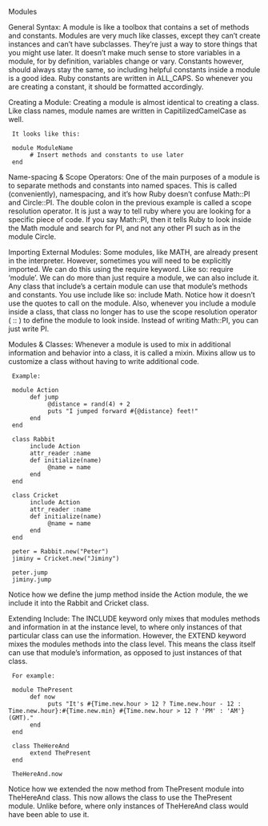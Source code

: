 Modules

General Syntax:     A module is like a toolbox that contains a set of methods and constants. Modules are very much like classes, except they can’t create instances and can’t have subclasses. They’re just a way to store things that you might use later.  It doesn’t make much sense to store variables in a module, for by definition, variables change or vary. Constants however, should always stay the same, so including helpful constants inside a module is a good idea. Ruby constants are written in ALL_CAPS. So whenever you are creating a constant, it should be formatted accordingly.


Creating a Module:     Creating a module is almost identical to creating a class. Like class names, module names are written in CapitilizedCamelCase as well.

     It looks like this:

     module ModuleName
          # Insert methods and constants to use later
     end

Name-spacing & Scope Operators:     One of the main purposes of a module is to separate methods and constants into named spaces. This is called (conveniently), namespacing, and it’s how Ruby doesn’t confuse Math::PI and Circle::PI. The double colon in the previous example is called a scope resolution operator. It is just a way to tell ruby where you are looking for a specific piece of code. If you say Math::PI, then it tells Ruby to look inside the Math module and search for PI, and not any other PI such as in the module  Circle.


Importing External Modules:     Some modules, like MATH, are already present in the interpreter. However, sometimes you will need to be explicitly imported. We can do this using the require keyword. Like so: require ‘module’. We can do more than just require a module, we can also include it. Any class that include’s a certain module can use that module’s methods and constants. You use include like so: include Math. Notice how it doesn’t use the quotes to call on the module. Also, whenever you include a module inside a class, that class no longer has to use the scope resolution operator ( :: ) to define the module to look inside. Instead of writing Math::PI, you can just write PI.


Modules & Classes:     Whenever a module is used to mix in additional information and behavior into a class, it is called a mixin. Mixins allow us to customize a class without having to write additional code.

     Example:

     module Action
          def jump
               @distance = rand(4) + 2
               puts "I jumped forward #{@distance} feet!"
          end
     end

     class Rabbit
          include Action
          attr_reader :name
          def initialize(name)
               @name = name
          end
     end

     class Cricket
          include Action
          attr_reader :name
          def initialize(name)
               @name = name
          end
     end

     peter = Rabbit.new("Peter")
     jiminy = Cricket.new("Jiminy")

     peter.jump
     jiminy.jump

Notice how we define the jump method inside the Action module, the we include it into the Rabbit and Cricket class.


Extending Include:     The INCLUDE keyword only mixes that modules methods and information in at the instance level, to where only instances of that particular class can use the information. However, the EXTEND keyword mixes the modules methods into the class level. This means the class itself can use that module’s information, as opposed to just instances of that class.

     For example:

     module ThePresent
          def now
               puts "It's #{Time.new.hour > 12 ? Time.new.hour - 12 : Time.new.hour}:#{Time.new.min} #{Time.new.hour > 12 ? 'PM' : 'AM'} (GMT)."
          end
     end

     class TheHereAnd
          extend ThePresent
     end

     TheHereAnd.now

Notice how we extended the now method from ThePresent module into TheHereAnd class. This now allows the class to use the ThePresent module. Unlike before, where only instances of TheHereAnd class would have been able to use it.
